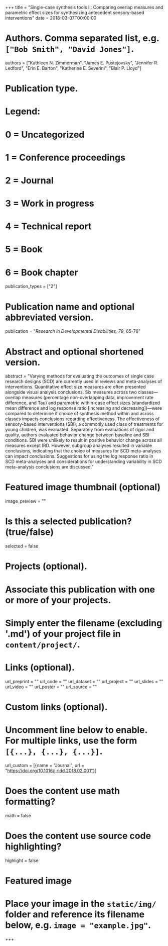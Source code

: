 +++
title = "Single-case synthesis tools II: Comparing overlap measures and parametric effect sizes for synthesizing antecedent sensory-based interventions"
date = 2018-03-07T00:00:00

# Authors. Comma separated list, e.g. `["Bob Smith", "David Jones"]`.
authors = ["Kathleen N. Zimmerman", "James E. Pustejovsky", "Jennifer R. Ledford", "Erin E. Barton", "Katherine E. Severini", "Blair P. Lloyd"]

# Publication type.
# Legend:
# 0 = Uncategorized
# 1 = Conference proceedings
# 2 = Journal
# 3 = Work in progress
# 4 = Technical report
# 5 = Book
# 6 = Book chapter
publication_types = ["2"]

# Publication name and optional abbreviated version.
publication = "_Research in Developmental Disabilities, 79_, 65-76"

# Abstract and optional shortened version.
abstract = "Varying methods for evaluating the outcomes of single case research designs (SCD) are currently used in reviews and meta-analyses of interventions. Quantitative effect size measures are often presented alongside visual analysis conclusions. Six measures across two classes—overlap measures (percentage non-overlapping data, improvement rate difference, and Tau) and parametric within-case effect sizes (standardized mean difference and log response ratio [increasing and decreasing])—were compared to determine if choice of synthesis method within and across classes impacts conclusions regarding effectiveness. The effectiveness of sensory-based interventions (SBI), a commonly used class of treatments for young children, was evaluated. Separately from evaluations of rigor and quality, authors evaluated behavior change between baseline and SBI conditions. SBI were unlikely to result in positive behavior change across all measures except IRD. However, subgroup analyses resulted in variable conclusions, indicating that the choice of measures for SCD meta-analyses can impact conclusions. Suggestions for using the log response ratio in SCD meta-analyses and considerations for understanding variability in SCD meta-analysis conclusions are discussed."

# Featured image thumbnail (optional)
image_preview = ""

# Is this a selected publication? (true/false)
selected = false

# Projects (optional).
#   Associate this publication with one or more of your projects.
#   Simply enter the filename (excluding '.md') of your project file in `content/project/`.

# Links (optional).
url_preprint = ""
url_code = ""
url_dataset = ""
url_project = ""
url_slides = ""
url_video = ""
url_poster = ""
url_source = ""

# Custom links (optional).
#   Uncomment line below to enable. For multiple links, use the form `[{...}, {...}, {...}]`.
url_custom = [{name = "Journal", url = "https://doi.org/10.1016/j.ridd.2018.02.001"}]

# Does the content use math formatting?
math = false

# Does the content use source code highlighting?
highlight = false

# Featured image
# Place your image in the `static/img/` folder and reference its filename below, e.g. `image = "example.jpg"`.

+++

